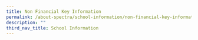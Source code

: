 ```yaml
---
title: Non Financial Key Information
permalink: /about-spectra/school-information/non-financial-key-information/
description: ""
third_nav_title: School Information
---
```

